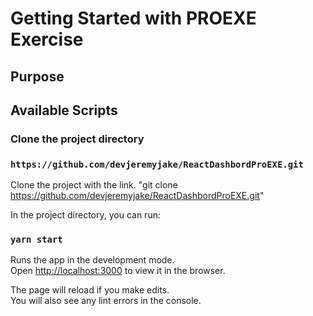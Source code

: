 # Getting Started with PROEXE Exercise

## Purpose

## Available Scripts

### Clone the project directory

### `https://github.com/devjeremyjake/ReactDashbordProEXE.git`

Clone the project with the link.
"git clone https://github.com/devjeremyjake/ReactDashbordProEXE.git"

In the project directory, you can run:

### `yarn start`

Runs the app in the development mode.\
Open [http://localhost:3000](http://localhost:3000) to view it in the browser.

The page will reload if you make edits.\
You will also see any lint errors in the console.
